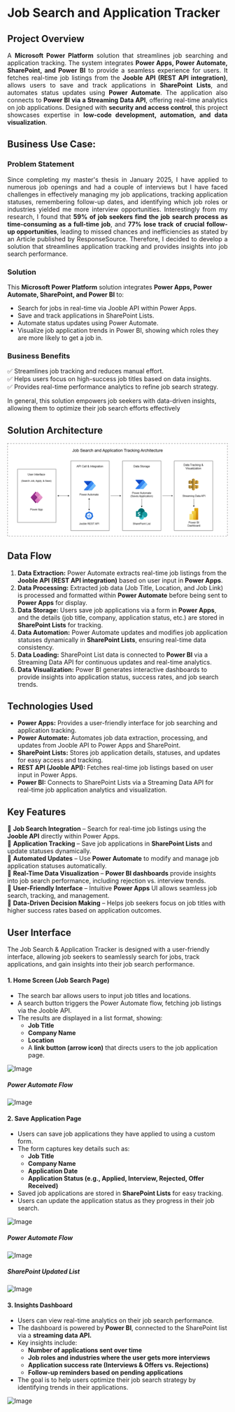 # Job Search and Application Tracker

## Project Overview
<p align="justify">
A <b>Microsoft Power Platform</b> solution that streamlines job searching and application tracking. The system integrates <b>Power Apps, Power Automate, SharePoint, and Power BI</b> to provide a seamless experience for users. It fetches real-time job listings from the <b>Jooble API (REST API integration)</b>, allows users to save and track applications in <b>SharePoint Lists</b>, and automates status updates using <b>Power Automate</b>. The application also connects to <b>Power BI via a Streaming Data API</b>, offering real-time analytics on job applications. Designed with <b>security and access control</b>, this project showcases expertise in <b>low-code development, automation, and data visualization</b>.
</p>


## **Business Use Case:**  

### **Problem Statement**  
<p align="justify">
Since completing my master's thesis in January 2025, I have applied to numerous job openings and had a couple of interviews but I have faced challenges in effectively managing my job applications, tracking application statuses, remembering follow-up dates, and identifying which job roles or industries yielded me more interview opportunities. Interestingly from my research, I found that <b>59% of job seekers find the job search process as time-consuming as a full-time job</b>, and <b>77% lose track of crucial follow-up opportunities</b>, leading to missed chances and inefficiencies as stated by an Article published by ResponseSource. Therefore, I decided to develop a solution that streamlines application tracking and provides insights into job search performance.
</p>


### **Solution**  
This **Microsoft Power Platform** solution integrates **Power Apps, Power Automate, SharePoint, and Power BI** to:  
- Search for jobs in real-time via Jooble API within Power Apps.  
- Save and track applications in SharePoint Lists.  
- Automate status updates using Power Automate.  
- Visualize job application trends in Power BI, showing which roles they are more likely to get a job in.  

### **Business Benefits**  
✅ Streamlines job tracking and reduces manual effort.  
✅ Helps users focus on high-success job titles based on data insights.  
✅ Provides real-time performance analytics to refine job search strategy.  

In general, this solution empowers job seekers with data-driven insights, allowing them to optimize their job search efforts effectively


## Solution Architecture
![Architecture-1](https://github.com/Godwin-will/JobSearchandApplicationTracker/blob/main/jobsearcharchi2.png)


## Data Flow

1. **Data Extraction:** Power Automate extracts real-time job listings from the **Jooble API (REST API integration)** based on user input in **Power Apps**.  
2. **Data Processing:** Extracted job data (Job Title, Location, and Job Link) is processed and formatted within **Power Automate** before being sent to **Power Apps** for display.  
3. **Data Storage:** Users save job applications via a form in **Power Apps**, and the details (job title, company, application status, etc.) are stored in **SharePoint Lists** for tracking.  
4. **Data Automation:** Power Automate updates and modifies job application statuses dynamically in **SharePoint Lists**, ensuring real-time data consistency.  
5. **Data Loading:** SharePoint List data is connected to **Power BI** via a Streaming Data API for continuous updates and real-time analytics.  
6. **Data Visualization:** Power BI generates interactive dashboards to provide insights into application status, success rates, and job search trends.


## Technologies Used  
- **Power Apps:** Provides a user-friendly interface for job searching and application tracking.  
- **Power Automate:** Automates job data extraction, processing, and updates from Jooble API to Power Apps and SharePoint.  
- **SharePoint Lists:** Stores job application details, statuses, and updates for easy access and tracking.  
- **REST API (Jooble API):** Fetches real-time job listings based on user input in Power Apps.  
- **Power BI:** Connects to SharePoint Lists via a Streaming Data API for real-time job application analytics and visualization.
  

## **Key Features**  

🔹 **Job Search Integration** – Search for real-time job listings using the **Jooble API** directly within Power Apps.  
🔹 **Application Tracking** – Save job applications in **SharePoint Lists** and update statuses dynamically.  
🔹 **Automated Updates** – Use **Power Automate** to modify and manage job application statuses automatically.  
🔹 **Real-Time Data Visualization** – **Power BI dashboards** provide insights into job search performance, including rejection vs. interview trends.  
🔹 **User-Friendly Interface** – Intuitive **Power Apps** UI allows seamless job search, tracking, and management.  
🔹 **Data-Driven Decision Making** – Helps job seekers focus on job titles with higher success rates based on application outcomes.


## **User Interface**  

The Job Search & Application Tracker is designed with a user-friendly interface, allowing job seekers to seamlessly search for jobs, track applications, and gain insights into their job search performance.  

#### **1. Home Screen (Job Search Page)**  
- The search bar allows users to input job titles and locations.  
- A search button triggers the Power Automate flow, fetching job listings via the Jooble API.  
- The results are displayed in a list format, showing:  
  - **Job Title**  
  - **Company Name**  
  - **Location**  
  - A **link button (arrow icon)** that directs users to the job application page.  


![Image](https://github.com/user-attachments/assets/a21749c9-6f2b-43ec-89ed-feb8f792edeb)

##### Power Automate Flow
![Image](https://github.com/user-attachments/assets/c244ceb2-fa71-4a5b-ba27-43bcb520b8b0)


#### **2. Save Application Page**  
- Users can save job applications they have applied to using a custom form.  
- The form captures key details such as:  
  - **Job Title**  
  - **Company Name**  
  - **Application Date**  
  - **Application Status (e.g., Applied, Interview, Rejected, Offer Received)**  
- Saved job applications are stored in **SharePoint Lists** for easy tracking.  
- Users can update the application status as they progress in their job search.  


![Image](https://github.com/user-attachments/assets/dafc2873-a798-496d-816e-e1c9c9cc9f98)

##### Power Automate Flow
![Image](https://github.com/user-attachments/assets/09fee5e9-c678-4007-98cc-73d3ed2af5a0)

##### SharePoint Updated List
![Image](https://github.com/user-attachments/assets/2fc2f1c7-0537-4fc5-a9ed-5babf1be4e48)


#### **3. Insights Dashboard**  
- Users can view real-time analytics on their job search performance.  
- The dashboard is powered by **Power BI**, connected to the SharePoint list via a **streaming data API.**  
- Key insights include:  
  - **Number of applications sent over time**  
  - **Job roles and industries where the user gets more interviews**
  - **Application success rate (Interviews & Offers vs. Rejections)**  
  - **Follow-up reminders based on pending applications**  
- The goal is to help users optimize their job search strategy by identifying trends in their applications.

![Image](https://github.com/user-attachments/assets/248a8cf5-f3d0-4220-b9d2-9f90baba23e6)


